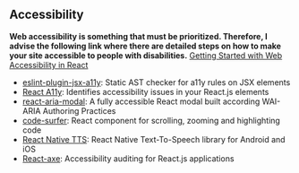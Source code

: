 ## Accessibility

**Web accessibility is something that must be prioritized. Therefore, I advise the following link where there are detailed steps on how to make your site accessible to people with disabilities.**
[Getting Started with Web Accessibility in React](https://medium.com/@emilymears/getting-started-with-web-accessibility-in-react-9e591fdb0d52)

- [eslint-plugin-jsx-a11y](https://github.com/evcohen/eslint-plugin-jsx-a11y): Static AST checker for a11y rules on JSX elements
- [React A11y](https://github.com/reactjs/react-a11y): Identifies accessibility issues in your React.js elements
- [react-aria-modal](https://github.com/davidtheclark/react-aria-modal): A fully accessible React modal built according WAI-ARIA Authoring Practices
- [code-surfer](https://github.com/pomber/code-surfer): React component for scrolling, zooming and highlighting code
- [React Native TTS](https://github.com/ak1394/react-native-tts): React Native Text-To-Speech library for Android and iOS
- [React-axe](https://github.com/dequelabs/react-axe): Accessibility auditing for React.js applications
